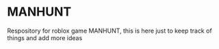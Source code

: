 # MANHUNT
Respository for roblox game MANHUNT, this is here just to keep track of things and add more ideas
